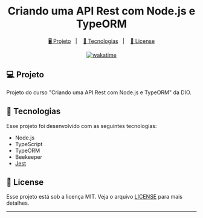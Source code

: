 <h1 align="center">
  Criando uma API Rest com Node.js e TypeORM
</h1>

<p align="center">
  <a href="#-projeto">🖥️ Projeto</a>&nbsp;&nbsp;&nbsp;|&nbsp;&nbsp;&nbsp;
  <a href="#-tecnologias">🚀 Tecnologias</a>&nbsp;&nbsp;&nbsp;|&nbsp;&nbsp;&nbsp;
  <a href="#-license">📝 License</a>
</p>

<p align="center">
<a href="https://wakatime.com/badge/user/68660678-6b86-4b78-98df-f5f41a37e1bc/project/662f7994-c48f-4db1-82a7-03cc46e8dfe1"><img src="https://wakatime.com/badge/user/68660678-6b86-4b78-98df-f5f41a37e1bc/project/662f7994-c48f-4db1-82a7-03cc46e8dfe1.svg" alt="wakatime"></a>
</p>

## 💻 Projeto

Projeto do curso "Criando uma API Rest com Node.js e TypeORM" da DIO.

## 🚀 Tecnologias

Esse projeto foi desenvolvido com as seguintes tecnologias:

- Node.js
- TypeScript
- TypeORM
- Beekeeper
- [Jest](https://jestjs.io/)

## 📝 License

Esse projeto está sob a licença MIT. Veja o arquivo [LICENSE](LICENSE) para mais detalhes.

---
